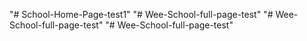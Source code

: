 "# School-Home-Page-test1" 
"# Wee-School-full-page-test" 
"# Wee-School-full-page-test" 
"# Wee-School-full-page-test" 
